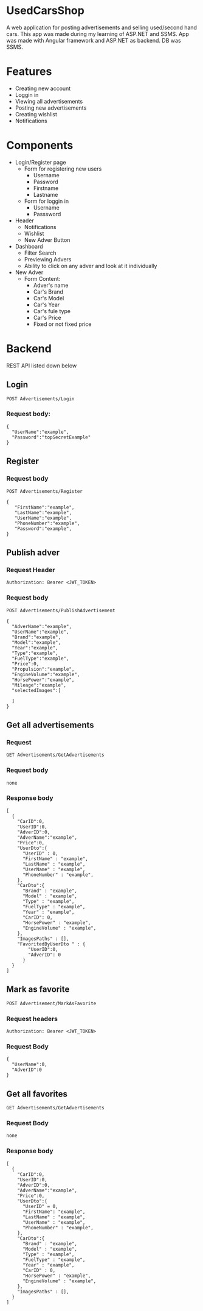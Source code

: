 # **UsedCarsShop**
A web application for posting advertisements and selling used/second hand cars.
This app was made during my learning of ASP.NET and SSMS. App was made with Angular framework and ASP.NET as backend. DB was SSMS.
#
# Features
- Creating new account
- Loggin in
- Viewing all advertisements
- Posting new advertisements
- Creating wishlist
- Notifications
# Components
- Login/Register page
  - Form for registering new users
     - Username
     - Password
     - Firstname
     - Lastname
  - Form for loggin in
    - Username
    - Passsword
- Header
  - Notifications
  - Wishlist
  - New Adver Button
- Dashboard
  - Filter Search
  - Previewing Advers
  - Ability to click on any adver and look at it individually
- New Adver
  - Form Content:
    - Adver's name
    - Car's Brand
    - Car's Model
    - Car's Year
    - Car's fule type
    - Car's Price
    - Fixed or not fixed price
# Backend
REST API listed down below
## Login
`POST Advertisements/Login`
### Request body:
``` 
{
  "UserName":"example",
  "Password":"topSecretExample"
}
```
## Register
### Request body
`POST Advertisements/Register`
``` 
{
   "FirstName":"example",
   "LastName":"example",
   "UserName":"example",
   "PhoneNumber":"example",
   "Password":"example",
}
```
## Publish adver
### Request Header
`Authorization: Bearer <JWT_TOKEN>`
### Request body
`POST Advertisements/PublishAdvertisement`
``` 
{
  "AdverName":"example",
  "UserName":"example",
  "Brand":"example",
  "Model":"example",
  "Year":"example",
  "Type":"example",
  "FuelType":"example",
  "Price":0,
  "Propulsion":"example",
  "EngineVolume":"example",
  "HorsePower":"example",
  "Mileage":"example",
  "selectedImages":[
      
  ]
}
```
## Get all advertisements
### Request
`GET Advertisements/GetAdvertisements`
### Request body
`none`

### Response body
```
[
  {
    "CarID":0,
    "UserID":0,
    "AdverID":0,
    "AdverName":"example",
    "Price":0,
    "UserDto":{
      "UserID" : 0,
      "FirstName" : "example",
      "LastName" : "example",
      "UserName" : "example",
      "PhoneNumber" : "example",
    },
    "CarDto":{
      "Brand" : "example",
      "Model" : "example",
      "Type" : "example",
      "FuelType" : "example",
      "Year" : "example",
      "CarID": 0,
      "HorsePower" : "example",
      "EngineVolume" : "example",
    },
    "ImagesPaths" : [],
    "FavoritedByUserDto " : {
        "UserID":0,
        "AdverID": 0
      }
  }
]
```

## Mark as favorite
`POST Advertisement/MarkAsFavorite`
### Request headers
`Authorization: Bearer <JWT_TOKEN>`
### Request Body
```
{
  "UserName":0,
  "AdverID":0
}  
```
## Get all favorites
`GET Advertisements/GetAdvertisements`
### Request Body
`none`
### Response body
```
[
  {
    "CarID":0,
    "UserID":0,
    "AdverID":0,
    "AdverName":"example",
    "Price":0,
    "UserDto":{
      "UserID" = 0,
      "FirstName": "example",
      "LastName" : "example",
      "UserName" : "example",
      "PhoneNumber" : "example",
    },
    "CarDto":{
      "Brand" : "example",
      "Model" : "example",
      "Type" : "example",
      "FuelType" : "example",
      "Year" : "example",
      "CarID" : 0,
      "HorsePower" : "example",
      "EngineVolume" : "example",
    },
    "ImagesPaths" : [],
  }
]
```
